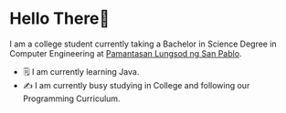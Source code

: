 # Hello There👋

I am a college student currently taking a Bachelor in Science Degree in Computer Engineering at [Pamantasan Lungsod ng San Pablo](https://www.facebook.com/PLSPOfficialFBPage/).

* 🗒️ I am currently learning Java.
* ✍️  I am currently busy studying in College and following our Programming Curriculum.
